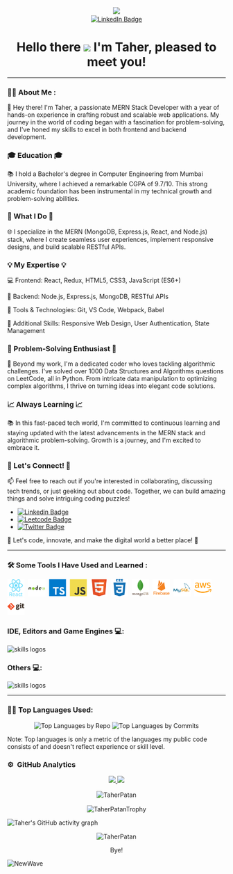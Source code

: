 <div id="header" align="center">
  <img src="https://media.giphy.com/media/ahVlmHJzTMxygUxUou/giphy.gif" width="200"/>
  <div id="badges">
    <a href="[https://www.linkedin.com/in/taherpatan](https://www.linkedin.com/in/taherpatan/)">
      <img src="https://img.shields.io/badge/LinkedIn-blue?style=for-the-badge&logo=linkedin&logoColor=white" alt="LinkedIn Badge"/>
    </a>
  </div>
  <h1>
    Hello there
    <img src="https://media.giphy.com/media/hvRJCLFzcasrR4ia7z/giphy.gif" width="30px"/>
    I'm Taher, pleased to meet you!
  </h1>
</div>

---

### :man_technologist: About Me :
👋 Hey there! I'm Taher, a passionate MERN Stack Developer with a year of hands-on experience in crafting robust and scalable web applications. My journey in the world of coding began with a fascination for problem-solving, and I've honed my skills to excel in both frontend and backend development.

### 🎓 Education 🎓

📚 I hold a Bachelor's degree in Computer Engineering from Mumbai University, where I achieved a remarkable CGPA of 9.7/10. This strong academic foundation has been instrumental in my technical growth and problem-solving abilities.

### 💼 What I Do 💼

🌐 I specialize in the MERN (MongoDB, Express.js, React, and Node.js) stack, where I create seamless user experiences, implement responsive designs, and build scalable RESTful APIs.

### 💡 My Expertise 💡

💻 Frontend: React, Redux, HTML5, CSS3, JavaScript (ES6+)

📡 Backend: Node.js, Express.js, MongoDB, RESTful APIs

🔧 Tools & Technologies: Git, VS Code, Webpack, Babel

📱 Additional Skills: Responsive Web Design, User Authentication, State Management

### 🧠 Problem-Solving Enthusiast 🧠
🚀 Beyond my work, I'm a dedicated coder who loves tackling algorithmic challenges. I've solved over 1000 Data Structures and Algorithms questions on LeetCode, all in Python. From intricate data manipulation to optimizing complex algorithms, I thrive on turning ideas into elegant code solutions.

### 📈 Always Learning 📈
📚 In this fast-paced tech world, I'm committed to continuous learning and staying updated with the latest advancements in the MERN stack and algorithmic problem-solving. Growth is a journey, and I'm excited to embrace it.

### 🔗 Let's Connect! 🔗
📫 Feel free to reach out if you're interested in collaborating, discussing tech trends, or just geeking out about code. Together, we can build amazing things and solve intriguing coding puzzles!
- [![Linkedin Badge](https://img.shields.io/static/v1?label=LinkedIn&message=TaherPatan&color=%230077b5&logo=linkedIn&logoColor=%230077b5)](https://www.linkedin.com/in/taherpatan/)
- [![Leetcode Badge](https://img.shields.io/static/v1?label=LeetCode&message=TaherPatan&color=%FFA116&logo=leetcode&logoColor=%FFA116)](https://leetcode.com/TaherPatan/)
- [![Twitter Badge](https://img.shields.io/badge/Twitter-TaherPatan-blue?logo=twitter&logoColor=blue)](https://twitter.com/TaherPatan)

🌟 Let's code, innovate, and make the digital world a better place! 🌟


---

### :hammer_and_wrench: Some Tools I Have Used and Learned :
<div>
  <img src="https://github.com/devicons/devicon/blob/master/icons/react/react-original-wordmark.svg" title="React" alt="React" width="40" height="40"/>&nbsp;
  <img src="https://github.com/devicons/devicon/blob/master/icons/nodejs/nodejs-original-wordmark.svg" title="NodeJS" alt="NodeJS" width="40" height="40"/>&nbsp;
  <img src="https://github.com/devicons/devicon/blob/master/icons/typescript/typescript-original.svg" title="Typescript" alt="Typescript" width="40" height="40"/>&nbsp;
  <img src="https://github.com/devicons/devicon/blob/master/icons/javascript/javascript-original.svg" title="JavaScript" alt="JavaScript" width="40" height="40"/>&nbsp;
  <img src="https://github.com/devicons/devicon/blob/master/icons/html5/html5-original.svg" title="HTML5" alt="HTML" width="40" height="40"/>&nbsp;
  <img src="https://github.com/devicons/devicon/blob/master/icons/css3/css3-plain-wordmark.svg"  title="CSS3" alt="CSS" width="40" height="40"/>&nbsp;
  <img src="https://github.com/devicons/devicon/blob/master/icons/mongodb/mongodb-original-wordmark.svg" title="MongoDB"  alt="MongoDB" width="40" height="40"/>&nbsp;
  <img src="https://github.com/devicons/devicon/blob/master/icons/firebase/firebase-plain-wordmark.svg" title="Firebase" alt="Firebase" width="40" height="40"/>&nbsp;
  <img src="https://github.com/devicons/devicon/blob/master/icons/mysql/mysql-original-wordmark.svg" title="MySQL"  alt="MySQL" width="40" height="40"/>&nbsp;
  <img src="https://github.com/devicons/devicon/blob/master/icons/amazonwebservices/amazonwebservices-plain-wordmark.svg" title="AWS" alt="AWS" width="40" height="40"/>&nbsp;
  <img src="https://github.com/devicons/devicon/blob/master/icons/git/git-original-wordmark.svg" title="Git" alt="Git" width="40" height="40"/>
</div>

### IDE, Editors and Game Engines 💻:
<img src="https://skillicons.dev/icons?i=vscode,visualstudio,idea,vim,replit,mongodb" alt="skills logos" />

### Others 💻:

<img src="https://skillicons.dev/icons?i=linux,bash,regex,powershell,docker,azure,sqlite,nginx,pr,ps,svg,discord,linkedin,netlify,gherkin" alt="skills logos" />

---

### 👨‍💻 Top Languages Used:
<p align="center">
  <img align="center" src="https://github-profile-summary-cards.vercel.app/api/cards/repos-per-language?username=TaherPatan&theme=nord_dark" alt="Top Languages by Repo" />
  <img align="center" src="https://github-profile-summary-cards.vercel.app/api/cards/most-commit-language?username=TaherPatan&theme=nord_dark" alt="Top Languages by Commits" /></p>
  
  Note: Top languages is only a metric of the languages my public code consists of and doesn't reflect experience or skill level.
  
### ⚙️ &nbsp;GitHub Analytics

<p align="center">
<a href="https://github.com/TaherPatan">
  <img height="180em" src="https://github-readme-stats-eight-theta.vercel.app/api?username=TaherPatan&show_icons=true&theme=algolia&include_all_commits=true&count_private=true"/>
  <img height="180em" src="https://github-readme-stats-eight-theta.vercel.app/api/top-langs/?username=TaherPatan&layout=compact&langs_count=8&theme=algolia"/>
</a>
 <br />
  
<p align="center"><img align="center" src="https://github-readme-streak-stats.herokuapp.com/?user=TaherPatan&theme=algolia" alt="TaherPatan" /></p>

<p align="center"><img align="center" src="https://github-trophies.vercel.app/?username=TaherPatan&column=6&theme=algolia" alt="TaherPatanTrophy" /></p>



 ![Taher's GitHub activity graph]( https://github-readme-activity-graph.vercel.app/graph?username=TaherPatan&theme=react-dark&area=true&hide_border=true#gh-light-mode-only)
 
 <p align="center"><img align="center" src="60157b62652163c01c6d19e2a389338e.gif" alt="TaherPatan" /></p>
<p align="center">
  Bye!
</p>

![NewWave](https://user-images.githubusercontent.com/81550376/180223136-576934f8-2f40-4fb9-acd9-786d1d5d0f73.svg)
